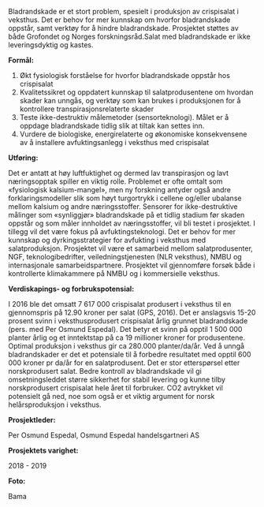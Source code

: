 Bladrandskade er et stort problem, spesielt i produksjon av crispisalat i veksthus. Det er behov for mer kunnskap om hvorfor bladrandskade oppstår, samt verktøy for å hindre bladrandskade. Prosjektet støttes av både Grofondet og Norges forskningsråd.Salat med bladrandskade er ikke leveringsdyktig og kastes.

**Formål:** 

1. Økt fysiologisk forståelse for hvorfor bladrandskade oppstår hos crispisalat
2. Kvalitetssikret og oppdatert kunnskap til salatprodusentene om hvordan skader kan unngås, og verktøy som kan brukes i produksjonen for å kontrollere transpirasjonsrelaterte skader
3. Teste ikke-destruktiv målemetoder (sensorteknologi). Målet er å oppdage bladrandskade tidlig slik at tiltak kan settes inn.
4. Vurdere de biologiske, energirelaterte og økonomiske konsekvensene av å installere avfuktingsanlegg i veksthus med crispisalat

**Utføring:**

 Det er antatt at høy luftfuktighet og dermed lav transpirasjon og lavt næringsopptak spiller en viktig rolle. Problemet er ofte omtalt som «fysiologisk kalsium-mangel», men ny forskning antyder også andre forklaringsmodeller slik som høyt turgortrykk i cellene og/eller ubalanse mellom kalsium og andre næringsstoffer. Sensorer for ikke-destruktive målinger som «synliggjør» bladrandskade på et tidlig stadium før skaden oppstår og som måler innholdet av næringsstoffer, vil bli testet i prosjektet. I tillegg vil det være fokus på avfuktingsteknologi. Det er behov for mer kunnskap og dyrkingsstrategier for avfukting i veksthus med salatproduksjon. Prosjektet vil være et samarbeid mellom salatprodusenter, NGF, teknologibedrifter, veiledningstjenesten (NLR veksthus), NMBU og internasjonale samarbeidspartnere. Prosjektet vil gjennomføre forsøk både i kontrollerte klimakammere på NMBU og i kommersielle veksthus.

**Verdiskapings- og forbrukspotensial:** 

I 2016 ble det omsatt 7 617 000 crispisalat produsert i veksthus til en gjennomspris på 12.90 kroner per salat (GPS, 2016). Det er anslagsvis 15-20 prosent svinn i veksthusprodusert crispisalat årlig grunnet bladrandskade (pers. med Per Osmund Espedal). Det betyr et svinn på opptil 1 500 000 planter årlig og et inntektstap på ca 19 millioner kroner for produsentene. Optimal produksjon i veksthus gir ca 280.000 planter/da/år. Ved å unngå bladrandskader er det et potensiale til å forbedre resultatet med opptil 600 000 kroner pr da/år for en salatprodusent. Det er stor etterspørsel etter norskprodusert salat. Bedre kontroll av bladrandskade vil gi omsetningsleddet større sikkerhet for stabil levering og kunne tilby norskprodusert crispisalat hele året til forbruker. CO2 avtrykket vil potensielt gå ned, noe som også er et viktig argument for norsk helårsproduksjon i veksthus.

**Prosjektleder:**

 Per Osmund Espedal, Osmund Espedal handelsgartneri AS

**Prosjektets varighet:** 

2018 - 2019

**Foto:** 

Bama